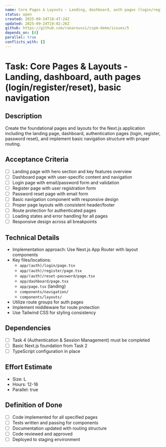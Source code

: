```yaml
---
name: Core Pages & Layouts - Landing, dashboard, auth pages (login/register/reset), basic navigation
status: open
created: 2025-09-24T18:47:24Z
updated: 2025-09-24T19:02:26Z
github: https://github.com/ranaroussi/ccpm-demo/issues/5
depends_on: [4]
parallel: true
conflicts_with: []
---
```


# Task: Core Pages & Layouts - Landing, dashboard, auth pages (login/register/reset), basic navigation

## Description

Create the foundational pages and layouts for the Next.js application including the landing page, dashboard, authentication pages (login, register, password reset), and implement basic navigation structure with proper routing.

## Acceptance Criteria

- [ ] Landing page with hero section and key features overview
- [ ] Dashboard page with user-specific content and navigation
- [ ] Login page with email/password form and validation
- [ ] Register page with user registration form
- [ ] Password reset page with email form
- [ ] Basic navigation component with responsive design
- [ ] Proper page layouts with consistent header/footer
- [ ] Route protection for authenticated pages
- [ ] Loading states and error handling for all pages
- [ ] Responsive design across all breakpoints

## Technical Details

- Implementation approach: Use Next.js App Router with layout components
- Key files/locations:
  - `app/(auth)/login/page.tsx`
  - `app/(auth)/register/page.tsx`
  - `app/(auth)/reset-password/page.tsx`
  - `app/dashboard/page.tsx`
  - `app/page.tsx` (landing)
  - `components/navigation/`
  - `components/layouts/`
- Utilize route groups for auth pages
- Implement middleware for route protection
- Use Tailwind CSS for styling consistency

## Dependencies

- [ ] Task 4 (Authentication & Session Management) must be completed
- [ ] Basic Next.js foundation from Task 2
- [ ] TypeScript configuration in place

## Effort Estimate

- Size: L
- Hours: 12-16
- Parallel: true

## Definition of Done

- [ ] Code implemented for all specified pages
- [ ] Tests written and passing for components
- [ ] Documentation updated with routing structure
- [ ] Code reviewed and approved
- [ ] Deployed to staging environment

